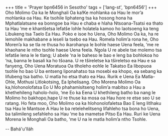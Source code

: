 +++
title = 'Prayer bpn6456 in Sesotho'
tags = ['lang-st', 'bpn6456']
+++
Oho Molimo Oa ka le Monghali Oa ka!Ke mohlanka oa Hau le mor’a mohlanka oa Hau. Ke tsohile liphateng tsa ka hosong hona ha Mphatlalatsane ea bonngoe ba Hau e chaba e hlaha Ntsoana-Tsatsi ea thato ta Hau ‘me e khantšetsa lefatše lohle holatela kamoo ho laotsoeng ka teng Libukeng tsa Taelo Ea Hau. Poko e isoe ho Uena, Oho Molimo Oa ka, ha re lemohile makhabane a leseli la tsebo ea Hau.
Romela holim’a rona he, Oho Moren’a ka se tla re thusa ho ikarohanya le bohle haese Uena feela, ‘me re khaohane le ntho tsohle haese Uena feela. Ngola U re abele tse molemo tsa lefatše lena le le tlang; U abele ‘na le baheso le bao e leng ba bohlokoa ho ‘na, banna le basali ka ho tšoana. U re tšireletse ka tšireletso ea Hau e sa fanyeng, Oho Uena Moratuoa Oa tlholeho eohle le Takatso Ea libopuoa tsohle ho bao U ba entseng liponahatso tsa mosebi ea khopo, ea sebang ka lifubeng tsa batho. U matla ho etsa thato ea Hau. Rurik e Uena Ea Matla-Ohle, Mothusi Litlokotsing, Ea Iphelisang.
Oho Morena Molimo Oa ka,hlohonolofatsa Eo U Mo phahamisitseng holim’a mabitso a Hau a khethehileng haholo-holo, ‘me Eo ka Eena U khethileng batho ba nang le Molimo ho bakhopo,hape U re thuse ka mosa oa Hau hore re etse seo U se ratang. Ho feta moo, Oho Molimo oa ka hlohonolofaletsa Bao E leng litlhaku tsa Hau le Mantsoe A Hau le ba retelehelitseng lifahleho tsa bona ho Uena, ba talimileng sefahleho sa Hau ‘me ba mametse Pitso Ea Hau. Ruri ke Uena Morena le Monghali Oa batho, ‘me U na le matla holim’a ntho Tsohle.

-- Bahá'u'lláh
